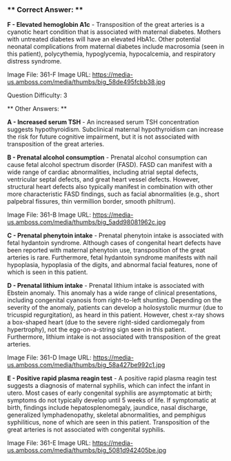 ### ** Correct Answer: **

**F - Elevated hemoglobin A1c** - Transposition of the great arteries is a cyanotic heart condition that is associated with maternal diabetes. Mothers with untreated diabetes will have an elevated HbA1c. Other potential neonatal complications from maternal diabetes include macrosomia (seen in this patient), polycythemia, hypoglycemia, hypocalcemia, and respiratory distress syndrome.

Image File: 361-F
Image URL: https://media-us.amboss.com/media/thumbs/big_58de495fcbb38.jpg

Question Difficulty: 3

** Other Answers: **

**A - Increased serum TSH** - An increased serum TSH concentration suggests hypothyroidism. Subclinical maternal hypothyroidism can increase the risk for future cognitive impairment, but it is not associated with transposition of the great arteries.

**B - Prenatal alcohol consumption** - Prenatal alcohol consumption can cause fetal alcohol spectrum disorder (FASD). FASD can manifest with a wide range of cardiac abnormalities, including atrial septal defects, ventricular septal defects, and great heart vessel defects. However, structural heart defects also typically manifest in combination with other more characteristic FASD findings, such as facial abnormalities (e.g., short palpebral fissures, thin vermillion border, smooth philtrum).

Image File: 361-B
Image URL: https://media-us.amboss.com/media/thumbs/big_5add98081962c.jpg

**C - Prenatal phenytoin intake** - Prenatal phenytoin intake is associated with fetal hydantoin syndrome. Although cases of congenital heart defects have been reported with maternal phenytoin use, transposition of the great arteries is rare. Furthermore, fetal hydantoin syndrome manifests with nail hypoplasia, hypoplasia of the digits, and abnormal facial features, none of which is seen in this patient.

**D - Prenatal lithium intake** - Prenatal lithium intake is associated with Ebstein anomaly. This anomaly has a wide range of clinical presentations, including congenital cyanosis from right-to-left shunting. Depending on the severity of the anomaly, patients can develop a holosystolic murmur (due to tricuspid regurgitation), as heard in this patient. However, chest x-ray shows a box-shaped heart (due to the severe right-sided cardiomegaly from hypertrophy), not the egg-on-a-string sign seen in this patient. Furthermore, lithium intake is not associated with transposition of the great arteries.

Image File: 361-D
Image URL: https://media-us.amboss.com/media/thumbs/big_58a427be992c1.jpg

**E - Positive rapid plasma reagin test** - A positive rapid plasma reagin test suggests a diagnosis of maternal syphilis, which can infect the infant in utero. Most cases of early congenital syphilis are asymptomatic at birth; symptoms do not typically develop until 5 weeks of life. If symptomatic at birth, findings include hepatosplenomegaly, jaundice, nasal discharge, generalized lymphadenopathy, skeletal abnormalities, and pemphigus syphiliticus, none of which are seen in this patient. Transposition of the great arteries is not associated with congenital syphilis.

Image File: 361-E
Image URL: https://media-us.amboss.com/media/thumbs/big_5081d942405be.jpg


